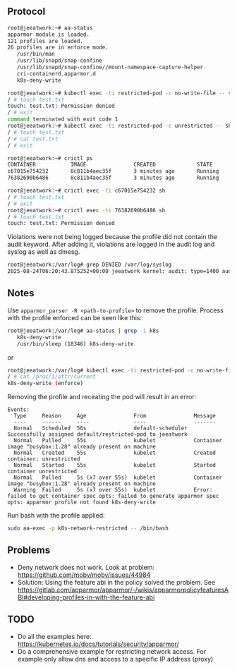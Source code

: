 ## Protocol
```bash
root@jeeatwork:~# aa-status 
apparmor module is loaded.
121 profiles are loaded.
26 profiles are in enforce mode.
   /usr/bin/man
   /usr/lib/snapd/snap-confine
   /usr/lib/snapd/snap-confine//mount-namespace-capture-helper
   cri-containerd.apparmor.d
   k8s-deny-write

root@jeeatwork:~# kubectl exec -ti restricted-pod -c no-write-file -- sh
/ # touch test.txt
touch: test.txt: Permission denied
/ # exit
command terminated with exit code 1
root@jeeatwork:~# kubectl exec -ti restricted-pod -c unrestricted -- sh
/ # touch test.txt
/ # cat test.txt 
/ # exit

root@jeeatwork:~# crictl ps
CONTAINER           IMAGE               CREATED             STATE               NAME                        ATTEMPT             POD ID              POD                                       NAMESPACE
c67015e754232       8c811b4aec35f       3 minutes ago       Running             unrestricted                0                   e0da7c7e71a43       restricted-pod                            default
76382690b6486       8c811b4aec35f       3 minutes ago       Running             no-write-file               0                   e0da7c7e71a43       restricted-pod                            default

root@jeeatwork:~# crictl exec -ti c67015e754232 sh
/ # touch test.txt
/ # exit
root@jeeatwork:~# crictl exec -ti 76382690b6486 sh
/ # touch test.txt
touch: test.txt: Permission denied
```
Violations were not being logged because the profile did not contain the audit keyword. After adding it, violations are logged in the audit log and syslog as well as dmesg.
```bash
root@jeeatwork:/var/log# grep DENIED /var/log/syslog
2025-08-24T06:20:43.875252+00:00 jeeatwork kernel: audit: type=1400 audit(1756016443.873:241): apparmor="DENIED" operation="mknod" class="file" profile="k8s-deny-write" name="/test" pid=16334 comm="touch" requested_mask="c" denied_mask="c" fsuid=0 ouid=0
```
## Notes
Use `apparmor_parser -R <path-to-profile>` to remove the profile.
Process with the profile enforced can be seen like this:
```bash
root@jeeatwork:/var/log# aa-status | grep -i k8s
   k8s-deny-write
   /usr/bin/sleep (18346) k8s-deny-write
```
or
```bash
root@jeeatwork:/var/log# kubectl exec -ti restricted-pod -c no-write-file -- sh
/ # cat /proc/1/attr/current
k8s-deny-write (enforce)
```
Removing the profile and receating the pod will result in an error:
```
Events:
  Type     Reason     Age               From               Message
  ----     ------     ----              ----               -------
  Normal   Scheduled  56s               default-scheduler  Successfully assigned default/restricted-pod to jeeatwork
  Normal   Pulled     55s               kubelet            Container image "busybox:1.28" already present on machine
  Normal   Created    55s               kubelet            Created container: unrestricted
  Normal   Started    55s               kubelet            Started container unrestricted
  Normal   Pulled     5s (x7 over 55s)  kubelet            Container image "busybox:1.28" already present on machine
  Warning  Failed     5s (x7 over 55s)  kubelet            Error: failed to get container spec opts: failed to generate apparmor spec opts: apparmor profile not found k8s-deny-write
```
Run bash with the profile applied:
```bash
sudo aa-exec -p k8s-network-restricted -- /bin/bash
```

## Problems
* Deny network does not work. Look at problem: https://github.com/moby/moby/issues/44984
* Solution: Using the feature abi in the policy solved the problem. See https://gitlab.com/apparmor/apparmor/-/wikis/apparmorpolicyfeaturesABI#developing-profiles-in-with-the-feature-abi

## TODO
* Do all the examples here: https://kubernetes.io/docs/tutorials/security/apparmor/
* Do a comprehensive example for restricting network access. For example only allow dns and access to a specific IP address (proxy)

